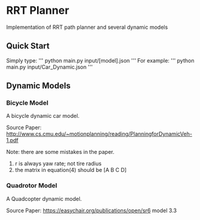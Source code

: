 # RRT Planner
Implementation of RRT path planner and several dynamic models


## Quick Start
Simply type:
'''
python main.py input/[model].json
'''
For example:
'''
python main.py input/Car_Dynamic.json
'''
## Dynamic Models
### Bicycle Model

A bicycle dynamic car model. 

Source Paper: http://www.cs.cmu.edu/~motionplanning/reading/PlanningforDynamicVeh-1.pdf

Note: there are some mistakes in the paper. 

1) r is always yaw rate; not tire radius
2) the matrix in equation(4) should be [A B C D]


### Quadrotor Model

A Quadcopter dynamic model. 

Source Paper: https://easychair.org/publications/open/sr6 model 3.3
